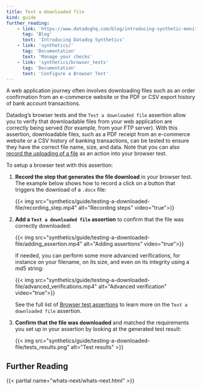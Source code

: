 ```yaml
---
title: Test a downloaded file
kind: guide
further_reading:
    - link: 'https://www.datadoghq.com/blog/introducing-synthetic-monitoring/'
      tag: 'Blog'
      text: 'Introducing Datadog Synthetics'
    - link: 'synthetics/'
      tag: 'Documentation'
      text: 'Manage your checks'
    - link: 'synthetics/browser_tests'
      tag: 'Documentation'
      text: 'Configure a Browser Test'
---
```


A web application journey often involves downloading files such as an order confirmation from an e-commerce website or the PDF or CSV export history of bank account transactions.

Datadog’s browser tests and the `Test a downloaded file` assertion allow you to verify that downloadable files from your web application are correctly being served (for example, from your FTP server). With this assertion, downloadable files, such as a PDF receipt from an e-commerce website or a CSV history of banking transactions, can be tested to ensure they have the correct file name, size, and data. Note that you can also [record the uploading of a file][1] as an action into your browser test.

To setup a browser test with this assertion:

1. **Record the step that generates the file download** in your browser test. The example below shows how to record a click on a button that triggers the download of a `.docx` file:

    {{< img src="synthetics/guide/testing-a-downloaded-file/recording_step.mp4" alt="Recording steps" video="true">}}

2. **Add a `Test a downloaded file` assertion** to confirm that the file was correctly downloaded:

    {{< img src="synthetics/guide/testing-a-downloaded-file/adding_assertion.mp4" alt="Adding assertions" video="true">}}

     If needed, you can perform some more advanced verifications, for instance on your filename, on its size, and even on its integrity using a md5 string:

    {{< img src="synthetics/guide/testing-a-downloaded-file/advanced_verifications.mp4" alt="Advanced verification" video="true">}}

     See the full list of [Browser test assertions][2] to learn more on the `Test a downloaded file` assertion.

3. **Confirm that the file was downloaded** and matched the requirements you set up in your assertion by looking at the generated test result:

    {{< img src="synthetics/guide/testing-a-downloaded-file/tests_results.png" alt="Test results" >}}

## Further Reading

{{< partial name="whats-next/whats-next.html" >}}

[1]: /synthetics/browser_tests/actions/#upload
[2]: /synthetics/browser_tests/actions/#assertion
